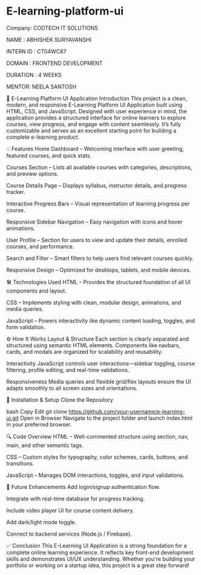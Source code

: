 # E-learning-platform-ui

Company: CODTECH IT SOLUTIONS

NAME : ABHISHEK SURYAVANSHI

INTERN ID : CT04WC87

DOMAIN : FRONTEND DEVELOPMENT

DURATION : 4 WEEKS

MENTOR: NEELA SANTOSH

📘 E-Learning Platform UI Application
Introduction
This project is a clean, modern, and responsive E-Learning Platform UI Application built using HTML, CSS, and JavaScript. Designed with user experience in mind, the application provides a structured interface for online learners to explore courses, view progress, and engage with content seamlessly. It’s fully customizable and serves as an excellent starting point for building a complete e-learning product.

💡 Features
Home Dashboard – Welcoming interface with user greeting, featured courses, and quick stats.

Courses Section – Lists all available courses with categories, descriptions, and preview options.

Course Details Page – Displays syllabus, instructor details, and progress tracker.

Interactive Progress Bars – Visual representation of learning progress per course.

Responsive Sidebar Navigation – Easy navigation with icons and hover animations.

User Profile – Section for users to view and update their details, enrolled courses, and performance.

Search and Filter – Smart filters to help users find relevant courses quickly.

Responsive Design – Optimized for desktops, tablets, and mobile devices.

🛠️ Technologies Used
HTML – Provides the structured foundation of all UI components and layout.

CSS – Implements styling with clean, modular design, animations, and media queries.

JavaScript – Powers interactivity like dynamic content loading, toggles, and form validation.

⚙️ How It Works
Layout & Structure
Each section is clearly separated and structured using semantic HTML elements. Components like navbars, cards, and modals are organized for scalability and reusability.

Interactivity
JavaScript controls user interactions—sidebar toggling, course filtering, profile editing, and real-time validations.

Responsiveness
Media queries and flexible grid/flex layouts ensure the UI adapts smoothly to all screen sizes and orientations.

🧪 Installation & Setup
Clone the Repository

bash
Copy
Edit
git clone https://github.com/your-username/e-learning-ui.git
Open in Browser
Navigate to the project folder and launch index.html in your preferred browser.

🔍 Code Overview
HTML – Well-commented structure using section, nav, main, and other semantic tags.

CSS – Custom styles for typography, color schemes, cards, buttons, and transitions.

JavaScript – Manages DOM interactions, toggles, and input validations.

🌟 Future Enhancements
Add login/signup authentication flow.

Integrate with real-time database for progress tracking.

Include video player UI for course content delivery.

Add dark/light mode toggle.

Connect to backend services (Node.js / Firebase).

✅ Conclusion
This E-Learning UI Application is a strong foundation for a complete online learning experience. It reflects key front-end development skills and demonstrates UI/UX understanding. Whether you're building your portfolio or working on a startup idea, this project is a great step forward!
